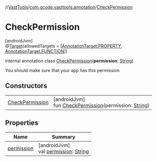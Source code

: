 //[VastTools](../../../index.md)/[com.gcode.vasttools.annotation](../index.md)/[CheckPermission](index.md)

# CheckPermission

[androidJvm]\
@[Target](https://kotlinlang.org/api/latest/jvm/stdlib/kotlin.annotation/-target/index.html)(allowedTargets = [[AnnotationTarget.PROPERTY](https://kotlinlang.org/api/latest/jvm/stdlib/kotlin.annotation/-annotation-target/-p-r-o-p-e-r-t-y/index.html), [AnnotationTarget.FUNCTION](https://kotlinlang.org/api/latest/jvm/stdlib/kotlin.annotation/-annotation-target/-f-u-n-c-t-i-o-n/index.html)])

internal annotation class [CheckPermission](index.md)(**permission**: [String](https://kotlinlang.org/api/latest/jvm/stdlib/kotlin/-string/index.html))

You should make sure that your app has this permission

## Constructors

| | |
|---|---|
| [CheckPermission](-check-permission.md) | [androidJvm]<br>fun [CheckPermission](-check-permission.md)(permission: [String](https://kotlinlang.org/api/latest/jvm/stdlib/kotlin/-string/index.html)) |

## Properties

| Name | Summary |
|---|---|
| [permission](permission.md) | [androidJvm]<br>val [permission](permission.md): [String](https://kotlinlang.org/api/latest/jvm/stdlib/kotlin/-string/index.html) |
